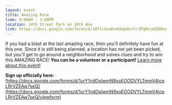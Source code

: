 ```yaml
---
layout: event
title: Amazing Race
time: 9:00AM - 3:00PM
location: 14th Street Park on 10th Ave
link: https://docs.google.com/forms/d/18TIc4swOnm6kqkDcnlrJPqNzsmZ8DAzdeSFWjapsmiU
---
```

If you had a blast at the last amazing race, then you'll definitely have fun at this one. Since it is still being planned, a location has not yet been picked, but you'll get to go around a neighborhood and solves clues and try to win this AMAZING RACE! **You can be a volunteer or a participant!**
[Learn more about this event!](http://charityamazingrace.weebly.com)

**Sign up officially here:** [https://docs.google.com/forms/d/1urY1ridOsIwmN9xoEOODVYLTmmV4icpLRrVZEAw7seQ](https://docs.google.com/forms/d/1urY1ridOsIwmN9xoEOODVYLTmmV4icpLRrVZEAw7seQ/viewform)
